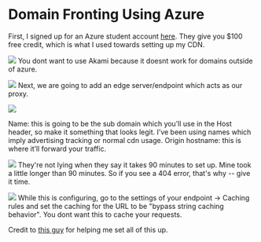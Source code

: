 # Domain Fronting Using Azure

First, I signed up for an Azure student account [here](https://azure.microsoft.com/en-us/free/students/). They give you $100 free credit, which is what I used towards setting up my CDN. 

![](https://github.com/hmm14e/NetworkSecurity/blob/master/images/CDNProfile.png)
You dont want to use Akami because it doesnt work for domains outside of azure. 

![](https://github.com/hmm14e/NetworkSecurity/blob/master/images/ProfileOverview.png)
Next, we are going to add an edge server/endpoint which acts as our proxy. 

![](https://github.com/hmm14e/NetworkSecurity/blob/master/images/CreateEndpoint.png)

Name: this is going to be the sub domain which you’ll use in the Host header, so make it something that looks legit. I’ve been using names which imply advertising tracking or normal cdn usage.
Origin hostname: this is where it’ll forward your traffic.

![](https://github.com/hmm14e/NetworkSecurity/blob/master/images/Successful.png)
They're not lying when they say it takes 90 minutes to set up. Mine took a little longer than 90 minutes. So if you see a 404 error, that's why -- give it time. 

![](https://github.com/hmm14e/NetworkSecurity/blob/master/images/BypassCaching.png)
While this is configuring, go to the settings of your endpoint -> Caching rules and set the caching for the URL to be "bypass string caching behavior". You dont want this to cache your requests.

Credit to [this guy](https://theobsidiantower.com/2017/07/24/d0a7cfceedc42bdf3a36f2926bd52863ef28befc.html) for helping me set all of this up. 
